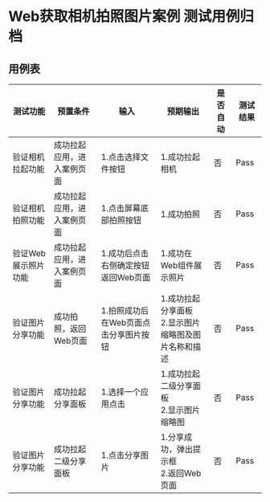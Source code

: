 # Web获取相机拍照图片案例 测试用例归档

## 用例表

| 测试功能        | 预置条件          | 输入                    | 预期输出                             | 是否自动 | 测试结果 |
|-------------|---------------|-----------------------|----------------------------------|------|------|
| 验证相机拉起功能    | 成功拉起应用，进入案例页面 | 1.点击选择文件按钮            | 1.成功拉起相机                         | 否    | Pass |
| 验证相机拍照功能    | 成功拉起应用，进入案例页面 | 1.点击屏幕底部拍照按钮          | 1.成功拍照                           | 否    | Pass |
| 验证Web展示照片功能 | 成功拉起应用，进入案例页面 | 1.成功后点击右侧确定按钮返回Web页面  | 1.成功在Web组件展示照片                   | 否    | Pass |
| 验证图片分享功能    | 成功拍照，返回Web页面  | 1.拍照成功后在Web页面点击分享图片按钮 | 1.成功拉起分享面板<br/>2.显示图片缩略图及图片名称和描述 | 否    | Pass |
| 验证图片分享功能    | 成功拉起分享面板      | 1.选择一个应用点击            | 1.成功拉起二级分享面板<br/>2.显示图片缩略图       | 否    | Pass |
| 验证图片分享功能    | 成功拉起二级分享面板    | 1.点击分享图片              | 1.分享成功，弹出提示框<br/>2.返回Web页面       | 否    | Pass |